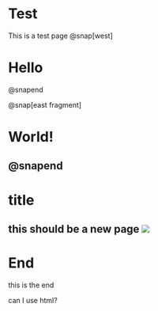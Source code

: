 
# Test
This is a test page
@snap[west]
# Hello
@snapend

@snap[east fragment]
# World!
@snapend
---
# title
this should be a new page
![](https://static.independent.co.uk/s3fs-public/thumbnails/image/2017/09/12/11/naturo-monkey-selfie.jpg?w968h681)
---
# End
this is the end
<p>can I use html?</p>
